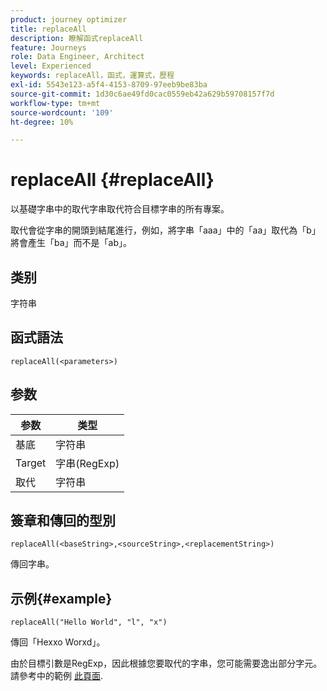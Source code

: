 ```yaml
---
product: journey optimizer
title: replaceAll
description: 瞭解函式replaceAll
feature: Journeys
role: Data Engineer, Architect
level: Experienced
keywords: replaceAll，函式，運算式，歷程
exl-id: 5543e123-a5f4-4153-8709-97eeb9be83ba
source-git-commit: 1d30c6ae49fd0cac0559eb42a629b59708157f7d
workflow-type: tm+mt
source-wordcount: '109'
ht-degree: 10%

---
```


# replaceAll {#replaceAll}

以基礎字串中的取代字串取代符合目標字串的所有專案。

取代會從字串的開頭到結尾進行，例如，將字串「aaa」中的「aa」取代為「b」將會產生「ba」而不是「ab」。

## 类别

字符串

## 函式語法

`replaceAll(<parameters>)`

## 参数

| 参数 | 类型 |
|-----------|--------------|
| 基底 | 字符串 |
| Target | 字串(RegExp) |
| 取代 | 字符串 |

## 簽章和傳回的型別

`replaceAll(<baseString>,<sourceString>,<replacementString>)`

傳回字串。

## 示例{#example}

`replaceAll("Hello World", "l", "x")`

傳回「Hexxo Worxd」。

由於目標引數是RegExp，因此根據您要取代的字串，您可能需要逸出部分字元。 請參考中的範例 [此頁面](../functions/functionreplace.md#example_2).
